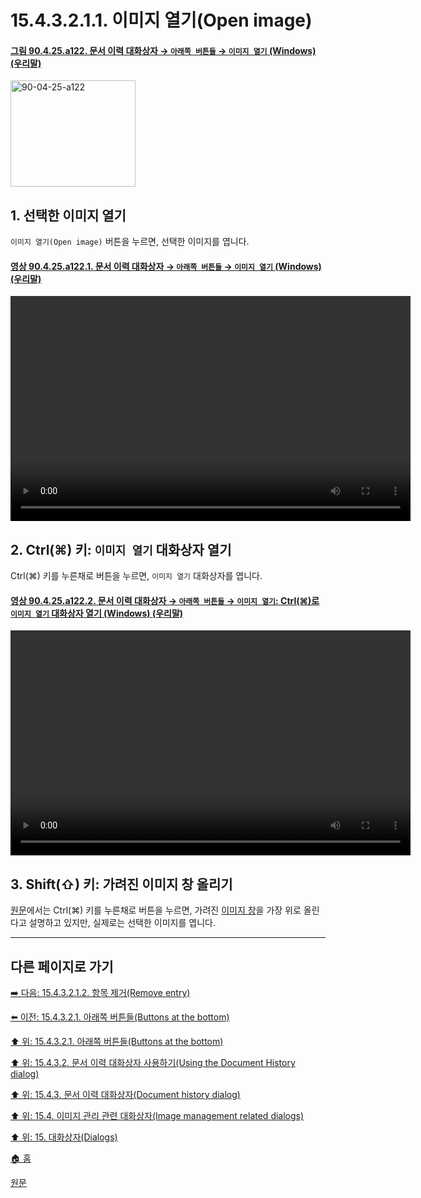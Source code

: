 # 15.4.3.2.1.1. 이미지 열기(Open image)

<a id="90-04-25-a122"></a>

#### [그림 90.4.25.a122. 문서 이력 대화상자 → `아래쪽 버튼들` → `이미지 열기` (Windows) (우리말)](./90-04-0025-document_history.md#90-04-25-a122)
<img width="200" height="170" alt="90-04-25-a122" src="https://github.com/user-attachments/assets/be96911a-4a9a-477d-902f-472316be9228" />

<a id="15-04-03-02-01-01-s1"></a>

## 1. 선택한 이미지 열기
`이미지 열기(Open image)` 버튼을 누르면, 선택한 이미지를 엽니다.

<a id="90-04-25-a122-01"></a>

#### [영상 90.4.25.a122.1. 문서 이력 대화상자 → `아래쪽 버튼들` → `이미지 열기` (Windows) (우리말)](./90-04-0025-document_history.md#90-04-25-a122-01)
<video controls="controls" width="640" height="360" src="https://github.com/user-attachments/assets/39e5787e-48da-43f0-8ada-a174a1382661"></video>

<a id="15-04-03-02-01-01-s2"></a>

## 2. Ctrl(⌘) 키: `이미지 열기` 대화상자 열기
Ctrl(⌘) 키를 누른채로 버튼을 누르면, `이미지 열기` 대화상자를 엽니다.

<a id="90-04-25-a122-02"></a>

#### [영상 90.4.25.a122.2. 문서 이력 대화상자 → `아래쪽 버튼들` → `이미지 열기`: Ctrl(⌘)로 `이미지 열기` 대화상자 열기 (Windows) (우리말)](./90-04-0025-document_history.md#90-04-25-a122-02)
<video controls="controls" width="640" height="360" src="https://github.com/user-attachments/assets/3d2d43ec-d768-46b3-9cf4-bece60dbb8e9"></video>

<a id="15-04-03-02-01-01-s3"></a>

## 3. Shift(⇧) 키: 가려진 이미지 창 올리기
[원문](https://docs.gimp.org/2.10/ko/gimp-document-dialog.html#idm21236)에서는 Ctrl(⌘) 키를 누른채로 버튼을 누르면, 가려진 [이미지 창](./19-glossaryx-image_window.md)을 가장 위로 올린다고 설명하고 있지만, 실제로는 선택한 이미지를 엽니다.

***

## 다른 페이지로 가기

[➡️ 다음: 15.4.3.2.1.2. 항목 제거(Remove entry)](./15-04-03-02-01-02-remove_entry.md)

[⬅️ 이전: 15.4.3.2.1. 아래쪽 버튼들(Buttons at the bottom)](./15-04-03-02-01-00-buttons_at_the_bottom.md)

[⬆️ 위: 15.4.3.2.1. 아래쪽 버튼들(Buttons at the bottom)](./15-04-03-02-01-00-buttons_at_the_bottom.md)

[⬆️ 위: 15.4.3.2. 문서 이력 대화상자 사용하기(Using the Document History dialog)](./15-04-03-02-00-using_the_document_history_dialog.md)

[⬆️ 위: 15.4.3. 문서 이력 대화상자(Document history dialog)](./15-04-03-00-document-history-dialog.md)

[⬆️ 위: 15.4. 이미지 관리 관련 대화상자(Image management related dialogs)](./15-04-00-image-management-related-dialogs.md)

[⬆️ 위: 15. 대화상자(Dialogs)](./15-00-dialogs.md)

[🏠 홈](./00-home.md)

[원문](https://docs.gimp.org/2.10/ko/gimp-document-dialog.html#idm21236)